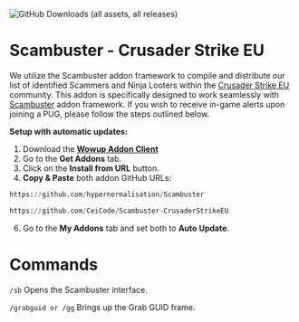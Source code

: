 ![GitHub Downloads (all assets, all releases)](https://img.shields.io/github/downloads/CeiCode/Scambuster-CrusaderStrikeEU/total?style=for-the-badge)

<div align="left">

# Scambuster - Crusader Strike EU

We utilize the Scambuster addon framework to compile and distribute our list of identified Scammers and Ninja Looters within the [Crusader Strike EU](https://discord.gg/dsxYHXFucH) community. This addon is specifically designed to work seamlessly with [Scambuster](https://github.com/hypernormalisation/Scambuster) addon framework. If you wish to receive in-game alerts upon joining a PUG, please follow the steps outlined below.

**Setup with automatic updates:**
1. Download the **[Wowup Addon Client](https://wowup.io/)** 
2. Go to the **Get Addons** tab.
3. Click on the **Install from URL** button.
4. **Copy & Paste** both addon GitHub URLs:
```python
https://github.com/hypernormalisation/Scambuster
```
```python
https://github.com/CeiCode/Scambuster-CrusaderStrikeEU
```
6. Go to the **My Addons** tab and set both to **Auto Update**.

# Commands
```/sb```  Opens the Scambuster interface.

```/grabguid or /gg```  Brings up the Grab GUID frame.
